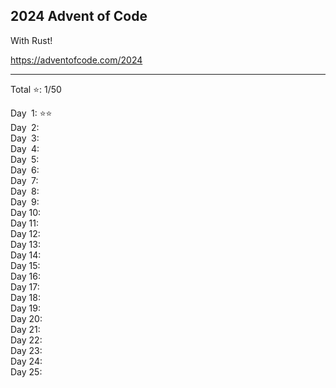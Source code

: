 
## 2024 Advent of Code

With Rust!

https://adventofcode.com/2024

****

Total ⭐: 1/50

Day &emsp14;1: ⭐⭐  
Day &emsp14;2:  
Day &emsp14;3:  
Day &emsp14;4:  
Day &emsp14;5:  
Day &emsp14;6:  
Day &emsp14;7:  
Day &emsp14;8:  
Day &emsp14;9:  
Day 10:  
Day 11:  
Day 12:  
Day 13:  
Day 14:  
Day 15:  
Day 16:  
Day 17:  
Day 18:  
Day 19:  
Day 20:  
Day 21:  
Day 22:  
Day 23:  
Day 24:  
Day 25:  
